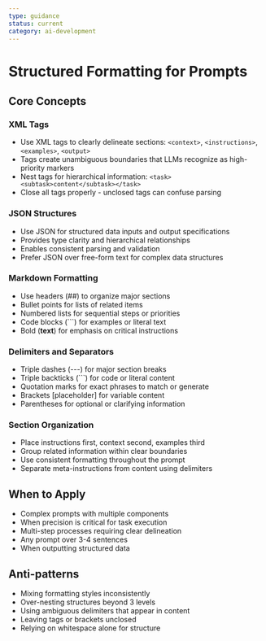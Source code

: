 ```yaml
---
type: guidance
status: current
category: ai-development
---
```


# Structured Formatting for Prompts

## Core Concepts

### XML Tags
- Use XML tags to clearly delineate sections: `<context>`, `<instructions>`, `<examples>`, `<output>`
- Tags create unambiguous boundaries that LLMs recognize as high-priority markers
- Nest tags for hierarchical information: `<task><subtask>content</subtask></task>`
- Close all tags properly - unclosed tags can confuse parsing

### JSON Structures
- Use JSON for structured data inputs and output specifications
- Provides type clarity and hierarchical relationships
- Enables consistent parsing and validation
- Prefer JSON over free-form text for complex data structures

### Markdown Formatting
- Use headers (##) to organize major sections
- Bullet points for lists of related items
- Numbered lists for sequential steps or priorities
- Code blocks (```) for examples or literal text
- Bold (**text**) for emphasis on critical instructions

### Delimiters and Separators
- Triple dashes (---) for major section breaks
- Triple backticks (```) for code or literal content
- Quotation marks for exact phrases to match or generate
- Brackets [placeholder] for variable content
- Parentheses for optional or clarifying information

### Section Organization
- Place instructions first, context second, examples third
- Group related information within clear boundaries
- Use consistent formatting throughout the prompt
- Separate meta-instructions from content using delimiters

## When to Apply
- Complex prompts with multiple components
- When precision is critical for task execution
- Multi-step processes requiring clear delineation
- Any prompt over 3-4 sentences
- When outputting structured data

## Anti-patterns
- Mixing formatting styles inconsistently
- Over-nesting structures beyond 3 levels
- Using ambiguous delimiters that appear in content
- Leaving tags or brackets unclosed
- Relying on whitespace alone for structure